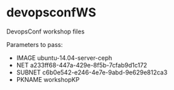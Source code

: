 # devopsconfWS
DevopsConf workshop files

Parameters to pass:

* IMAGE
ubuntu-14.04-server-ceph
* NET
a233ff68-447a-429e-8f5b-7cfab9d1c172
* SUBNET
c6b0e542-e246-4e7e-9abd-9e629e812ca3
* PKNAME
workshopKP
